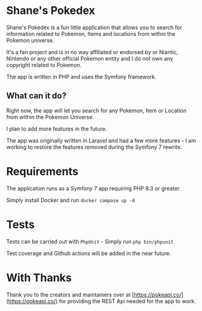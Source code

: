 # Shane's Pokedex 

Shane's Pokedex is a fun little application that allows you to search for information related to Pokemon,
Items and locations from within the Pokemon universe.

It's a fan project and is in no way affiliated or endorsed by or Niantic, Nintendo or any other official Pokemon entity and I do not own any copyright related to Pokemon.

The app is written in PHP and uses the Symfony framework.

## What can it do?

Right now, the app will let you search for any Pokemon, Item or Location from within the Pokemon Universe.

I plan to add more features in the future.

The app was originally written in Laravel and had a few more features -  I am working to restore the features removed during the Symfony 7 rewrite.

# Requirements

The application runs as a Symfony 7 app requiring PHP 8.3 or greater.

Simply install Docker and run 
`docker compose up -d`

# Tests
Tests can be carried out with `PhpUnit` - Simply run `php bin/phpunit`

Test coverage and Github actions will be added in the near future.


# With Thanks

Thank you to the creators and maintainers over at [https://pokeapi.co/](https://pokeapi.co/) for providing the REST Api needed for the app to work.

